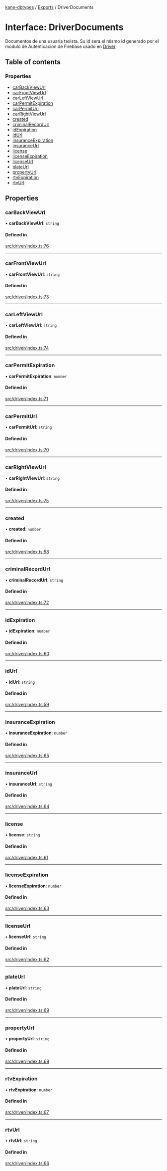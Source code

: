 [kane-dbtypes](../README.md) / [Exports](../modules.md) / DriverDocuments

# Interface: DriverDocuments

Documentos de una usuaria taxista. Su id sera el mismo
id generado por el modulo de Autenticacion de Firebase usado
en [Driver](Driver.md)

## Table of contents

### Properties

- [carBackViewUrl](DriverDocuments.md#carbackviewurl)
- [carFrontViewUrl](DriverDocuments.md#carfrontviewurl)
- [carLeftViewUrl](DriverDocuments.md#carleftviewurl)
- [carPermitExpiration](DriverDocuments.md#carpermitexpiration)
- [carPermitUrl](DriverDocuments.md#carpermiturl)
- [carRightViewUrl](DriverDocuments.md#carrightviewurl)
- [created](DriverDocuments.md#created)
- [criminalRecordUrl](DriverDocuments.md#criminalrecordurl)
- [idExpiration](DriverDocuments.md#idexpiration)
- [idUrl](DriverDocuments.md#idurl)
- [insuranceExpiration](DriverDocuments.md#insuranceexpiration)
- [insuranceUrl](DriverDocuments.md#insuranceurl)
- [license](DriverDocuments.md#license)
- [licenseExpiration](DriverDocuments.md#licenseexpiration)
- [licenseUrl](DriverDocuments.md#licenseurl)
- [plateUrl](DriverDocuments.md#plateurl)
- [propertyUrl](DriverDocuments.md#propertyurl)
- [rtvExpiration](DriverDocuments.md#rtvexpiration)
- [rtvUrl](DriverDocuments.md#rtvurl)

## Properties

### carBackViewUrl

• **carBackViewUrl**: `string`

#### Defined in

[src/driver/index.ts:76](https://github.com/gatitolabs/kane-dbtypes/blob/be3b38d/src/driver/index.ts#L76)

___

### carFrontViewUrl

• **carFrontViewUrl**: `string`

#### Defined in

[src/driver/index.ts:73](https://github.com/gatitolabs/kane-dbtypes/blob/be3b38d/src/driver/index.ts#L73)

___

### carLeftViewUrl

• **carLeftViewUrl**: `string`

#### Defined in

[src/driver/index.ts:74](https://github.com/gatitolabs/kane-dbtypes/blob/be3b38d/src/driver/index.ts#L74)

___

### carPermitExpiration

• **carPermitExpiration**: `number`

#### Defined in

[src/driver/index.ts:71](https://github.com/gatitolabs/kane-dbtypes/blob/be3b38d/src/driver/index.ts#L71)

___

### carPermitUrl

• **carPermitUrl**: `string`

#### Defined in

[src/driver/index.ts:70](https://github.com/gatitolabs/kane-dbtypes/blob/be3b38d/src/driver/index.ts#L70)

___

### carRightViewUrl

• **carRightViewUrl**: `string`

#### Defined in

[src/driver/index.ts:75](https://github.com/gatitolabs/kane-dbtypes/blob/be3b38d/src/driver/index.ts#L75)

___

### created

• **created**: `number`

#### Defined in

[src/driver/index.ts:58](https://github.com/gatitolabs/kane-dbtypes/blob/be3b38d/src/driver/index.ts#L58)

___

### criminalRecordUrl

• **criminalRecordUrl**: `string`

#### Defined in

[src/driver/index.ts:72](https://github.com/gatitolabs/kane-dbtypes/blob/be3b38d/src/driver/index.ts#L72)

___

### idExpiration

• **idExpiration**: `number`

#### Defined in

[src/driver/index.ts:60](https://github.com/gatitolabs/kane-dbtypes/blob/be3b38d/src/driver/index.ts#L60)

___

### idUrl

• **idUrl**: `string`

#### Defined in

[src/driver/index.ts:59](https://github.com/gatitolabs/kane-dbtypes/blob/be3b38d/src/driver/index.ts#L59)

___

### insuranceExpiration

• **insuranceExpiration**: `number`

#### Defined in

[src/driver/index.ts:65](https://github.com/gatitolabs/kane-dbtypes/blob/be3b38d/src/driver/index.ts#L65)

___

### insuranceUrl

• **insuranceUrl**: `string`

#### Defined in

[src/driver/index.ts:64](https://github.com/gatitolabs/kane-dbtypes/blob/be3b38d/src/driver/index.ts#L64)

___

### license

• **license**: `string`

#### Defined in

[src/driver/index.ts:61](https://github.com/gatitolabs/kane-dbtypes/blob/be3b38d/src/driver/index.ts#L61)

___

### licenseExpiration

• **licenseExpiration**: `number`

#### Defined in

[src/driver/index.ts:63](https://github.com/gatitolabs/kane-dbtypes/blob/be3b38d/src/driver/index.ts#L63)

___

### licenseUrl

• **licenseUrl**: `string`

#### Defined in

[src/driver/index.ts:62](https://github.com/gatitolabs/kane-dbtypes/blob/be3b38d/src/driver/index.ts#L62)

___

### plateUrl

• **plateUrl**: `string`

#### Defined in

[src/driver/index.ts:69](https://github.com/gatitolabs/kane-dbtypes/blob/be3b38d/src/driver/index.ts#L69)

___

### propertyUrl

• **propertyUrl**: `string`

#### Defined in

[src/driver/index.ts:68](https://github.com/gatitolabs/kane-dbtypes/blob/be3b38d/src/driver/index.ts#L68)

___

### rtvExpiration

• **rtvExpiration**: `number`

#### Defined in

[src/driver/index.ts:67](https://github.com/gatitolabs/kane-dbtypes/blob/be3b38d/src/driver/index.ts#L67)

___

### rtvUrl

• **rtvUrl**: `string`

#### Defined in

[src/driver/index.ts:66](https://github.com/gatitolabs/kane-dbtypes/blob/be3b38d/src/driver/index.ts#L66)
